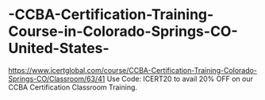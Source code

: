 # -CCBA-Certification-Training-Course-in-Colorado-Springs-CO-United-States-
https://www.icertglobal.com/course/CCBA-Certification-Training-Colorado-Springs-CO/Classroom/63/41                        Use Code: ICERT20 to avail 20% OFF on our CCBA Certification Classroom Training.
